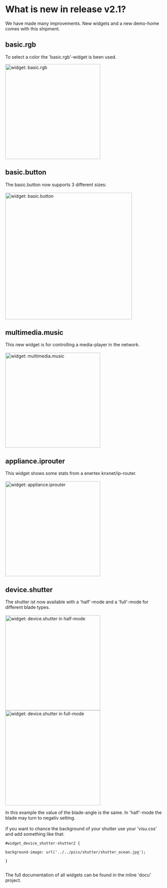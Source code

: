 # What is new in release v2.1? #

We have made many improvements. New widgets and a new demo-home comes with this shipment.


## basic.rgb ##

To select a color the 'basic.rgb'-widget is been used.

<img src='http://smartvisu.googlecode.com/svn/wiki/v2.1/wt_rgb.jpg' title='widget: basic.rgb' width='300'>


<h2>basic.button</h2>

The basic.button now supports 3 different sizes:<br>
<br>
<img src='http://smartvisu.googlecode.com/svn/wiki/v2.1/wt_button_list.jpg' title='widget: basic.button' width='400'>


<h2>multimedia.music</h2>

This new widget is for controlling a media-player in the network.<br>
<br>
<img src='http://smartvisu.googlecode.com/svn/wiki/v2.1/wt_music.jpg' title='widget: multimedia.music' width='300'>


<h2>appliance.iprouter</h2>

This widget shows some stats from a enertex knxnet/ip-router.<br>
<br>
<img src='http://smartvisu.googlecode.com/svn/wiki/v2.1/wt_iprouter.jpg' title='widget: appliance.iprouter' width='300'>


<h2>device.shutter</h2>
The shutter ist now available with a 'half'-mode and a 'full'-mode for different blade types.<br>
<br>
<img src='http://smartvisu.googlecode.com/svn/wiki/v2.1/wt_shutter_half.jpg' title='widget: device.shutter in half-mode' width='300'>

<img src='http://smartvisu.googlecode.com/svn/wiki/v2.1/wt_shutter_full.jpg' title='widget: device.shutter in full-mode' width='300'>

In this example the value of the blade-angle is the same. In 'half'-mode the blade may turn to negativ setting.<br>
<br>
if you want to chance the background of your shutter use your 'visu.css' and add something like that:<br>
<pre><code>#widget_device_shutter-shutter2 {<br>
background-image: url('../../pics/shutter/shutter_ocean.jpg');<br>
} <br>
</code></pre>

The full documentation of all widgets can be found in the inline 'docu' project.